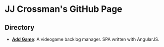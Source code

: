 <h1>JJ Crossman's GitHub Page</h1>

<h2>Directory</h2>
<ul>
  <li><strong><a href="https://github.com/jjcrossman/jjcrossman.github.io/tree/master/addgame">Add Game</a></strong>: A videogame backlog manager. SPA written with AngularJS.</li>
</ul>
